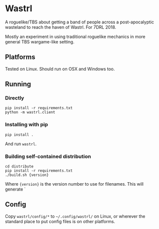 # Wastrl

A roguelike/TBS about getting a band of people across a post-apocalyptic wasteland to reach the haven of Wastrl. For 7DRL 2018.

Mostly an experiment in using traditional roguelike mechanics in more general TBS wargame-like setting.

## Platforms

Tested on Linux. Should run on OSX and Windows too.

## Running

### Directly

	pip install -r requirements.txt
	python -m wastrl.client

### Installing with pip

	pip install .

And run `wastrl`.

### Building self-contained distribution

	cd distribute
	pip install -r requirements.txt
	./build.sh {version}

Where `{version}` is the version number to use for filenames. This will generate `

## Config

Copy `wastrl/config/*` to `~/.config/wastrl/` on Linux, or wherever the standard place to put config files is on other platforms.
